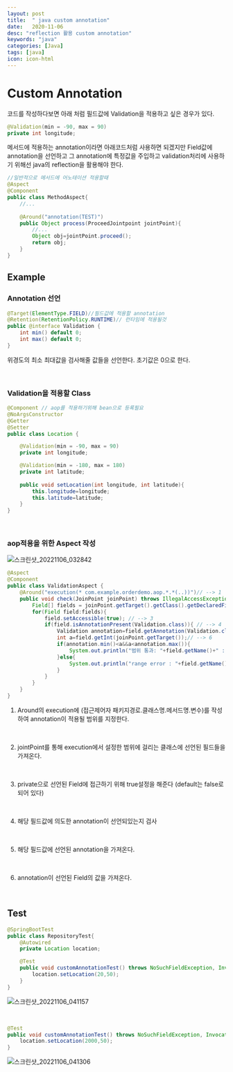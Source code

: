 ```yaml
---
layout: post
title:  " java custom annotation"
date:   2020-11-06
desc: "reflection 활용 custom annotation"
keywords: "java"
categories: [Java]
tags: [java]
icon: icon-html
---
```


# Custom Annotation

코드를 작성하다보면 아래 처럼 필드값에 Validation을 적용하고 싶은 경우가 있다.

```java
@Validation(min = -90, max = 90)
private int longitude;
```

메서드에 적용하는 annotation이라면 아래코드처럼 사용하면 되겠지만 Field값에 annotation을 선언하고 그 annotation에 특정값을 
주입하고 validation처리에 사용하기 위해선 java의 reflection을 활용해야 한다.

```java
//일반적으로 메서드에 어노테이션 적용할때
@Aspect
@Component
public class MethodAspect{
    //...
    
    @Around("annotation(TEST)")
    public Object process(ProceedJointpoint jointPoint){
        //...
        Object obj=jointPoint.proceed();
        return obj;
    }
}
```


## Example

### Annotation 선언

```java
@Target(ElementType.FIELD)//필드값에 적용할 annotation
@Retention(RetentionPolicy.RUNTIME)// 런타임에 적용될것
public @interface Validation {
    int min() default 0;
    int max() default 0;
}
```
위경도의 최소 최대값을 검사해줄 값들을 선언한다. 초기값은 0으로 한다.


<br/>

### Validation을 적용할 Class

```java
@Component // aop를 적용하기위해 bean으로 등록필요
@NoArgsConstructor
@Getter
@Setter
public class Location {

    @Validation(min = -90, max = 90)
    private int longitude;

    @Validation(min = -180, max = 180)
    private int latitude;
    
    public void setLocation(int longitude, int latitude){
        this.longitude=longitude;
        this.latitude=latitude;
    }
}
```

<br/>

### aop적용을 위한 Aspect 작성

![스크린샷_20221106_032842](https://user-images.githubusercontent.com/37110261/200157517-82643f45-3217-4514-b2e3-3cd0e0389921.png)

```java
@Aspect
@Component
public class ValidationAspect {
    @Around("execution(* com.example.orderdemo.aop.*.*(..))")// --> 1
    public void check(JoinPoint joinPoint) throws IllegalAccessException {
        Field[] fields = joinPoint.getTarget().getClass().getDeclaredFields(); // --> 2
        for(Field field:fields){
            field.setAccessible(true); // --> 3
            if(field.isAnnotationPresent(Validation.class)){ // --> 4
                Validation annotation=field.getAnnotation(Validation.class); // --> 5
                int a=field.getInt(joinPoint.getTarget());// --> 6
                if(annotation.min()<a&&a<annotation.max()){
                    System.out.println("범위 통과: "+field.getName()+" : "+a);
                }else{
                    System.out.println("range error : "+field.getName()+" : "+a);
                }
            }
        }
    }
}
```

1) Around의 execution에 (접근제어자 패키지경로.클래스명.메서드명.변수)를 작성하여 annotation이 적용될 범위를 지정한다.

<br/>

2) jointPoint를 통해 execution에서 설정한 범위에 걸리는 클래스에 선언된 필드들을 가져온다.

<br/>


3) private으로 선언된 Field에 접근하기 위해 true설정을 해준다 (default는 false로 되어 있다)

<br/>

4) 해당 필드값에 의도한 annotation이 선언되있는지 검사

<br/>

5) 해당 필드값에 선언된 annotation을 가져온다.

<br/>


6) annotation이 선언된 Field의 값을 가져온다.


<br/>

## Test

```java
@SpringBootTest
public class RepositoryTest{
    @Autowired
    private Location location;

    @Test
    public void customAnnotationTest() throws NoSuchFieldException, InvocationTargetException, IllegalAccessException, NoSuchMethodException {
        location.setLocation(20,50);
    }
}

```

![스크린샷_20221106_041157](https://user-images.githubusercontent.com/37110261/200158790-ce22c06b-5072-44f5-a7af-41d6f5f95494.png)

<br/>

```java
@Test
public void customAnnotationTest() throws NoSuchFieldException, InvocationTargetException, IllegalAccessException, NoSuchMethodException {
    location.setLocation(2000,50);
}
```

![스크린샷_20221106_041306](https://user-images.githubusercontent.com/37110261/200158818-15b419db-aa63-4464-9898-a5b2419c1064.png)